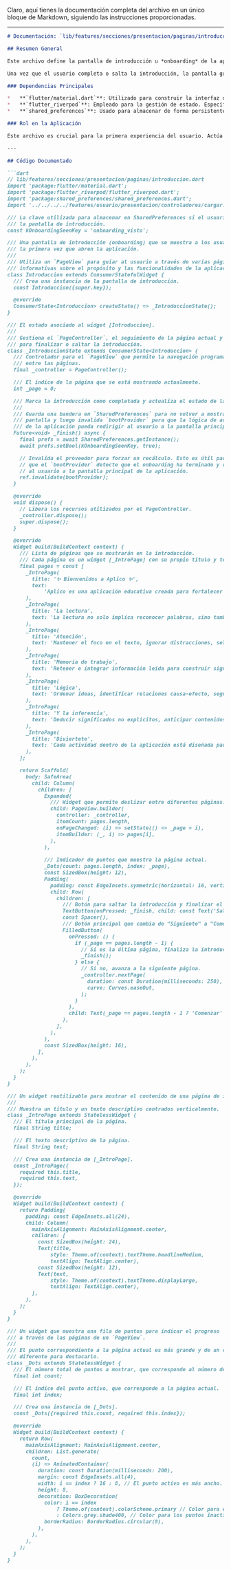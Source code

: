 Claro, aquí tienes la documentación completa del archivo en un único bloque de Markdown, siguiendo las instrucciones proporcionadas.

***

```markdown
# Documentación: `lib/features/secciones/presentacion/paginas/introduccion.dart`

## Resumen General

Este archivo define la pantalla de introducción u *onboarding* de la aplicación "Aplico". Su propósito es presentar la aplicación a los nuevos usuarios a través de una serie de páginas informativas que se pueden deslizar. Explica el objetivo educativo de la aplicación, centrado en fortalecer la comprensión lectora, y detalla las habilidades clave que se trabajan: atención, memoria de trabajo, lógica e inferencia.

Una vez que el usuario completa o salta la introducción, la pantalla guarda una bandera en las preferencias locales para no volver a mostrarse en futuros inicios. Además, invalida un proveedor de Riverpod (`bootProvider`) para señalar al resto de la aplicación que el proceso de *onboarding* ha finalizado, lo que típicamente desencadena la navegación hacia la pantalla principal.

### Dependencias Principales

*   **`flutter/material.dart`**: Utilizado para construir la interfaz de usuario con los widgets de Material Design.
*   **`flutter_riverpod`**: Empleado para la gestión de estado. Específicamente, se usa `ref.invalidate()` para interactuar con el `bootProvider` y actualizar el estado de arranque de la aplicación.
*   **`shared_preferences`**: Usado para almacenar de forma persistente si el usuario ya ha visto la pantalla de introducción.

### Rol en la Aplicación

Este archivo es crucial para la primera experiencia del usuario. Actúa como la puerta de entrada a la aplicación, estableciendo el contexto y el propósito de "Aplico" de una manera amigable e interactiva. Su lógica asegura que esta introducción solo se muestre una vez, creando un flujo de arranque fluido para los usuarios recurrentes.

---

## Código Documentado

```dart
// lib/features/secciones/presentacion/paginas/introduccion.dart
import 'package:flutter/material.dart';
import 'package:flutter_riverpod/flutter_riverpod.dart';
import 'package:shared_preferences/shared_preferences.dart';
import '../../../../features/usuario/presentacion/controladores/cargar.dart';

/// La clave utilizada para almacenar en SharedPreferences si el usuario ya ha visto
/// la pantalla de introducción.
const kOnboardingSeenKey = 'onboarding_visto';

/// Una pantalla de introducción (onboarding) que se muestra a los usuarios
/// la primera vez que abren la aplicación.
///
/// Utiliza un `PageView` para guiar al usuario a través de varias páginas
/// informativas sobre el propósito y las funcionalidades de la aplicación.
class Introduccion extends ConsumerStatefulWidget {
  /// Crea una instancia de la pantalla de introducción.
  const Introduccion({super.key});

  @override
  ConsumerState<Introduccion> createState() => _IntroduccionState();
}

/// El estado asociado al widget [Introduccion].
///
/// Gestiona el `PageController`, el seguimiento de la página actual y la lógica
/// para finalizar o saltar la introducción.
class _IntroduccionState extends ConsumerState<Introduccion> {
  /// Controlador para el `PageView` que permite la navegación programática
  /// entre las páginas.
  final _controller = PageController();

  /// El índice de la página que se está mostrando actualmente.
  int _page = 0;

  /// Marca la introducción como completada y actualiza el estado de la aplicación.
  ///
  /// Guarda una bandera en `SharedPreferences` para no volver a mostrar esta
  /// pantalla y luego invalida `bootProvider` para que la lógica de arranque
  /// de la aplicación pueda redirigir al usuario a la pantalla principal.
  Future<void> _finish() async {
    final prefs = await SharedPreferences.getInstance();
    await prefs.setBool(kOnboardingSeenKey, true);

    // Invalida el proveedor para forzar un recálculo. Esto es útil para
    // que el `bootProvider` detecte que el onboarding ha terminado y redirija
    // al usuario a la pantalla principal de la aplicación.
    ref.invalidate(bootProvider);
  }

  @override
  void dispose() {
    // Libera los recursos utilizados por el PageController.
    _controller.dispose();
    super.dispose();
  }

  @override
  Widget build(BuildContext context) {
    /// Lista de páginas que se mostrarán en la introducción.
    /// Cada página es un widget [_IntroPage] con su propio título y texto.
    final pages = const [
      _IntroPage(
        title: '✨ Bienvenidos a Aplico ✨',
        text:
            'Aplico es una aplicación educativa creada para fortalecer la comprensión lectora en estudiantes de primaria.',
      ),
      _IntroPage(
        title: 'La lectura',
        text: 'La lectura no solo implica reconocer palabras, sino también comprender y dar sentido a los textos. Para lograrlo, se apoyan cuatro habilidades clave:',
      ),
      _IntroPage(
        title: 'Atención',
        text: 'Mantener el foco en el texto, ignorar distracciones, seleccionar información relevante.',
      ),
      _IntroPage(
        title: 'Memoria de trabajo',
        text: 'Retener e integrar información leída para construir significado en tiempo real.',
      ),
      _IntroPage(
        title: 'Lógica',
        text: 'Ordenar ideas, identificar relaciones causa-efecto, seguir secuencias narrativas.',
      ),
      _IntroPage(
        title: 'Y la inferencia',
        text: 'Deducir significados no explícitos, anticipar contenidos y activar conocimientos previos.',
      ),
      _IntroPage(
        title: 'Diviertete',
        text: 'Cada actividad dentro de la aplicación está diseñada para estimular estas habilidades de manera lúdica e interactiva, promoviendo un aprendizaje significativo y divertido.',
      ),
    ];

    return Scaffold(
      body: SafeArea(
        child: Column(
          children: [
            Expanded(
              /// Widget que permite deslizar entre diferentes páginas.
              child: PageView.builder(
                controller: _controller,
                itemCount: pages.length,
                onPageChanged: (i) => setState(() => _page = i),
                itemBuilder: (_, i) => pages[i],
              ),
            ),
            
            /// Indicador de puntos que muestra la página actual.
            _Dots(count: pages.length, index: _page),
            const SizedBox(height: 12),
            Padding(
              padding: const EdgeInsets.symmetric(horizontal: 16, vertical: 8),
              child: Row(
                children: [
                  /// Botón para saltar la introducción y finalizar el proceso.
                  TextButton(onPressed: _finish, child: const Text('Saltar')),
                  const Spacer(),
                  /// Botón principal que cambia de "Siguiente" a "Comenzar".
                  FilledButton(
                    onPressed: () {
                      if (_page == pages.length - 1) {
                        // Si es la última página, finaliza la introducción.
                        _finish();
                      } else {
                        // Si no, avanza a la siguiente página.
                        _controller.nextPage(
                          duration: const Duration(milliseconds: 250),
                          curve: Curves.easeOut,
                        );
                      }
                    },
                    child: Text(_page == pages.length - 1 ? 'Comenzar' : 'Siguiente'),
                  ),
                ],
              ),
            ),
            const SizedBox(height: 16),
          ],
        ),
      ),
    );
  }
}

/// Un widget reutilizable para mostrar el contenido de una página de introducción.
///
/// Muestra un título y un texto descriptivo centrados verticalmente.
class _IntroPage extends StatelessWidget {
  /// El título principal de la página.
  final String title;

  /// El texto descriptivo de la página.
  final String text;

  /// Crea una instancia de [_IntroPage].
  const _IntroPage({
    required this.title,
    required this.text,
  });

  @override
  Widget build(BuildContext context) {
    return Padding(
      padding: const EdgeInsets.all(24),
      child: Column(
        mainAxisAlignment: MainAxisAlignment.center,
        children: [
          const SizedBox(height: 24),
          Text(title,
              style: Theme.of(context).textTheme.headlineMedium,
              textAlign: TextAlign.center),
          const SizedBox(height: 12),
          Text(text,
              style: Theme.of(context).textTheme.displayLarge,
              textAlign: TextAlign.center),
        ],
      ),
    );
  }
}

/// Un widget que muestra una fila de puntos para indicar el progreso
/// a través de las páginas de un `PageView`.
///
/// El punto correspondiente a la página actual es más grande y de un color
/// diferente para destacarlo.
class _Dots extends StatelessWidget {
  /// El número total de puntos a mostrar, que corresponde al número de páginas.
  final int count;

  /// El índice del punto activo, que corresponde a la página actual.
  final int index;

  /// Crea una instancia de [_Dots].
  const _Dots({required this.count, required this.index});

  @override
  Widget build(BuildContext context) {
    return Row(
      mainAxisAlignment: MainAxisAlignment.center,
      children: List.generate(
        count,
        (i) => AnimatedContainer(
          duration: const Duration(milliseconds: 200),
          margin: const EdgeInsets.all(4),
          width: i == index ? 16 : 8, // El punto activo es más ancho.
          height: 8,
          decoration: BoxDecoration(
            color: i == index
                ? Theme.of(context).colorScheme.primary // Color para el punto activo.
                : Colors.grey.shade400, // Color para los puntos inactivos.
            borderRadius: BorderRadius.circular(8),
          ),
        ),
      ),
    );
  }
}
```
```